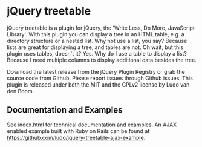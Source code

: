 # jQuery treetable

jQuery treetable is a plugin for jQuery, the 'Write Less, Do More, JavaScript Library'. With this plugin you can display a tree in an HTML table, e.g. a directory structure or a nested list. Why not use a list, you say? Because lists are great for displaying a tree, and tables are not. Oh wait, but this plugin uses tables, doesn't it? Yes. Why do I use a table to display a list? Because I need multiple columns to display additional data besides the tree.

Download the latest release from the jQuery Plugin Registry or grab the source code from Github. Please report issues through Github issues. This plugin is released under both the MIT and the GPLv2 license by Ludo van den Boom.

## Documentation and Examples

See index.html for technical documentation and examples. An AJAX enabled example built with Ruby on Rails can be found at https://github.com/ludo/jquery-treetable-ajax-example.
